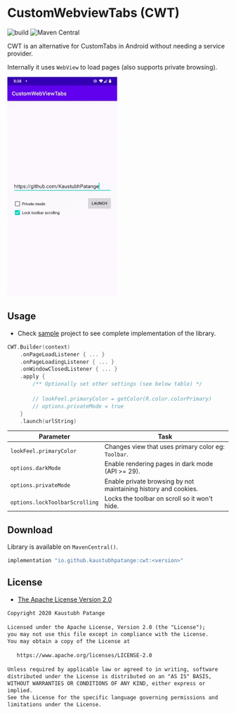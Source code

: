 # CustomWebviewTabs (CWT)

![build](https://github.com/KaustubhPatange/CustomWebviewTabs/workflows/build/badge.svg)
![Maven Central](https://img.shields.io/maven-central/v/io.github.kaustubhpatange/cwt)

CWT is an alternative for CustomTabs in Android without needing a service provider.

Internally it uses `WebView` to load pages (also supports private browsing).

<img height="500px" width="250px" src="art/demo.gif" />

## Usage

- Check [sample](/sample) project to see complete implementation of the library.

```kotlin
CWT.Builder(context)
    .onPageLoadListener { ... }
    .onPageLoadingListener { ... }
    .onWindowClosedListener { ... }
    .apply {
        /** Optionally set other settings (see below table) */

        // lookFeel.primaryColor = getColor(R.color.colorPrimary)
        // options.privateMode = true
    }
    .launch(urlString)
```

| Parameter                      | Task                                                            |
| ------------------------------ | --------------------------------------------------------------- |
| `lookFeel.primaryColor`        | Changes view that uses primary color eg: `Toolbar`.             |
| `options.darkMode`             | Enable rendering pages in dark mode (API >= 29).                |
| `options.privateMode`          | Enable private browsing by not maintaining history and cookies. |
| `options.lockToolbarScrolling` | Locks the toolbar on scroll so it won't hide.                   |

## Download

Library is available on `MavenCentral()`.

```groovy
implementation "io.github.kaustubhpatange:cwt:<version>"
```

## License

- [The Apache License Version 2.0](https://www.apache.org/licenses/LICENSE-2.0.txt)

```
Copyright 2020 Kaustubh Patange

Licensed under the Apache License, Version 2.0 (the "License");
you may not use this file except in compliance with the License.
You may obtain a copy of the License at

   https://www.apache.org/licenses/LICENSE-2.0

Unless required by applicable law or agreed to in writing, software
distributed under the License is distributed on an "AS IS" BASIS,
WITHOUT WARRANTIES OR CONDITIONS OF ANY KIND, either express or implied.
See the License for the specific language governing permissions and
limitations under the License.
```
